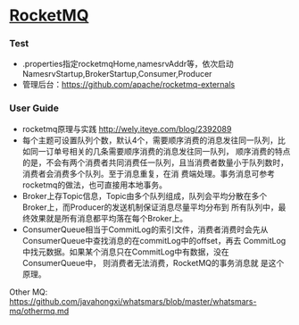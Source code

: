 # [RocketMQ](https://github.com/apache/rocketmq)

### Test
- .properties指定rocketmqHome,namesrvAddr等，依次启动NamesrvStartup,BrokerStartup,Consumer,Producer
- 管理后台：https://github.com/apache/rocketmq-externals

### User Guide
- rocketmq原理与实践 http://wely.iteye.com/blog/2392089
- 每个主题可设置队列个数，默认4个，需要顺序消费的消息发往同一队列，比如同一订单号相关的几条需要顺序消费的消息发往同一队列，
顺序消费的特点的是，不会有两个消费者共同消费任一队列，且当消费者数量小于队列数时，消费者会消费多个队列。至于消息重复，在消
费端处理。事务消息可参考rocketmq的做法，也可直接用本地事务。
- Broker上存Topic信息，Topic由多个队列组成，队列会平均分散在多个Broker上，而Producer的发送机制保证消息尽量平均分布到
所有队列中，最终效果就是所有消息都平均落在每个Broker上。
- ConsumerQueue相当于CommitLog的索引文件，消费者消费时会先从ConsumerQueue中查找消息的在commitLog中的offset，再去
CommitLog中找元数据。如果某个消息只在CommitLog中有数据，没在ConsumerQueue中， 则消费者无法消费，RocketMQ的事务消息就
是这个原理。

Other MQ: https://github.com/javahongxi/whatsmars/blob/master/whatsmars-mq/othermq.md
